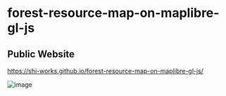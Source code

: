 # forest-resource-map-on-maplibre-gl-js
## Public Website
https://shi-works.github.io/forest-resource-map-on-maplibre-gl-js/

![image](https://github.com/shi-works/forest-resource-map-on-maplibre-gl-js/assets/71203808/4e5e7b50-2109-4473-955e-d335d9b72110)
